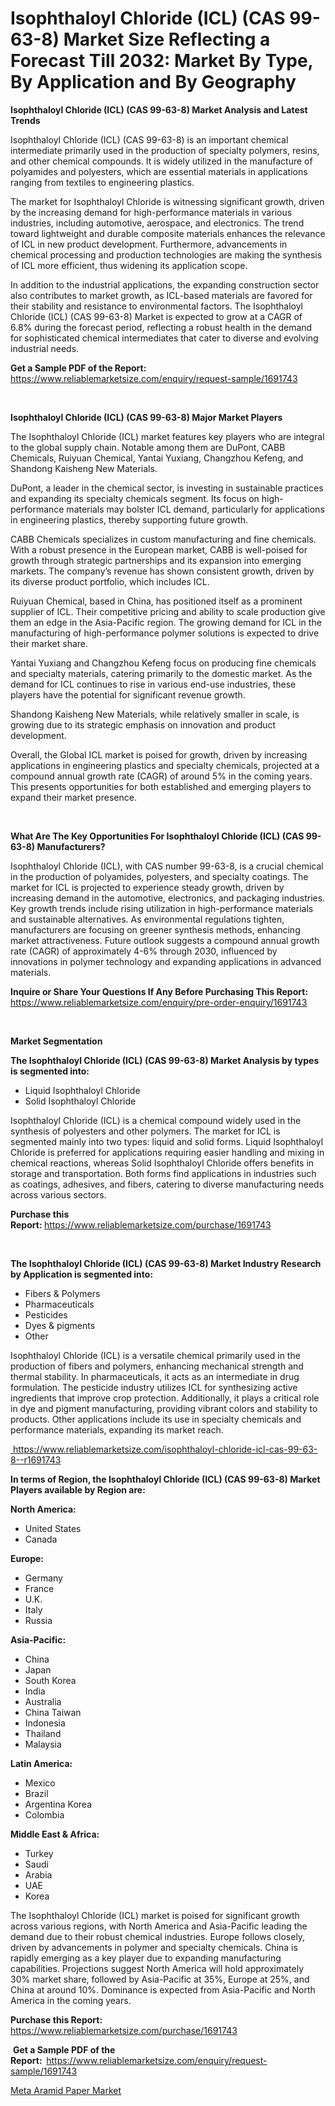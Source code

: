 <p><h1>Isophthaloyl Chloride (ICL) (CAS 99-63-8) Market Size Reflecting a Forecast Till 2032: Market By Type, By Application and By Geography</h1></p><p><strong>Isophthaloyl Chloride (ICL) (CAS 99-63-8) Market Analysis and Latest Trends</strong></p>
<p><p>Isophthaloyl Chloride (ICL) (CAS 99-63-8) is an important chemical intermediate primarily used in the production of specialty polymers, resins, and other chemical compounds. It is widely utilized in the manufacture of polyamides and polyesters, which are essential materials in applications ranging from textiles to engineering plastics.</p><p>The market for Isophthaloyl Chloride is witnessing significant growth, driven by the increasing demand for high-performance materials in various industries, including automotive, aerospace, and electronics. The trend toward lightweight and durable composite materials enhances the relevance of ICL in new product development. Furthermore, advancements in chemical processing and production technologies are making the synthesis of ICL more efficient, thus widening its application scope.</p><p>In addition to the industrial applications, the expanding construction sector also contributes to market growth, as ICL-based materials are favored for their stability and resistance to environmental factors. The Isophthaloyl Chloride (ICL) (CAS 99-63-8) Market is expected to grow at a CAGR of 6.8% during the forecast period, reflecting a robust health in the demand for sophisticated chemical intermediates that cater to diverse and evolving industrial needs.</p></p>
<p><strong>Get a Sample PDF of the Report:&nbsp;</strong> <a href="https://www.reliablemarketsize.com/enquiry/request-sample/1691743?utm_campaign=1167&utm_medium=2&utm_source=Github&utm_content=ia&utm_term=07012025&utm_id=isophthaloyl-chloride-icl-cas-99-63-8">https://www.reliablemarketsize.com/enquiry/request-sample/1691743</a></p>
<p>&nbsp;</p>
<p><strong>Isophthaloyl Chloride (ICL) (CAS 99-63-8) Major Market Players</strong></p>
<p><p>The Isophthaloyl Chloride (ICL) market features key players who are integral to the global supply chain. Notable among them are DuPont, CABB Chemicals, Ruiyuan Chemical, Yantai Yuxiang, Changzhou Kefeng, and Shandong Kaisheng New Materials. </p><p>DuPont, a leader in the chemical sector, is investing in sustainable practices and expanding its specialty chemicals segment. Its focus on high-performance materials may bolster ICL demand, particularly for applications in engineering plastics, thereby supporting future growth.</p><p>CABB Chemicals specializes in custom manufacturing and fine chemicals. With a robust presence in the European market, CABB is well-poised for growth through strategic partnerships and its expansion into emerging markets. The company’s revenue has shown consistent growth, driven by its diverse product portfolio, which includes ICL.</p><p>Ruiyuan Chemical, based in China, has positioned itself as a prominent supplier of ICL. Their competitive pricing and ability to scale production give them an edge in the Asia-Pacific region. The growing demand for ICL in the manufacturing of high-performance polymer solutions is expected to drive their market share.</p><p>Yantai Yuxiang and Changzhou Kefeng focus on producing fine chemicals and specialty materials, catering primarily to the domestic market. As the demand for ICL continues to rise in various end-use industries, these players have the potential for significant revenue growth.</p><p>Shandong Kaisheng New Materials, while relatively smaller in scale, is growing due to its strategic emphasis on innovation and product development. </p><p>Overall, the Global ICL market is poised for growth, driven by increasing applications in engineering plastics and specialty chemicals, projected at a compound annual growth rate (CAGR) of around 5% in the coming years. This presents opportunities for both established and emerging players to expand their market presence.</p></p>
<p>&nbsp;</p>
<p><strong>What Are The Key Opportunities For Isophthaloyl Chloride (ICL) (CAS 99-63-8) Manufacturers?</strong></p>
<p><p>Isophthaloyl Chloride (ICL), with CAS number 99-63-8, is a crucial chemical in the production of polyamides, polyesters, and specialty coatings. The market for ICL is projected to experience steady growth, driven by increasing demand in the automotive, electronics, and packaging industries. Key growth trends include rising utilization in high-performance materials and sustainable alternatives. As environmental regulations tighten, manufacturers are focusing on greener synthesis methods, enhancing market attractiveness. Future outlook suggests a compound annual growth rate (CAGR) of approximately 4-6% through 2030, influenced by innovations in polymer technology and expanding applications in advanced materials.</p></p>
<p><strong>Inquire or Share Your Questions If Any Before Purchasing This Report:</strong> <a href="https://www.reliablemarketsize.com/enquiry/pre-order-enquiry/1691743?utm_campaign=1167&utm_medium=2&utm_source=Github&utm_content=ia&utm_term=07012025&utm_id=isophthaloyl-chloride-icl-cas-99-63-8">https://www.reliablemarketsize.com/enquiry/pre-order-enquiry/1691743</a></p>
<p>&nbsp;</p>
<p><strong>Market Segmentation</strong></p>
<p><strong>The Isophthaloyl Chloride (ICL) (CAS 99-63-8) Market Analysis by types is segmented into:</strong></p>
<p><ul><li>Liquid Isophthaloyl Chloride</li><li>Solid Isophthaloyl Chloride</li></ul></p>
<p><p>Isophthaloyl Chloride (ICL) is a chemical compound widely used in the synthesis of polyesters and other polymers. The market for ICL is segmented mainly into two types: liquid and solid forms. Liquid Isophthaloyl Chloride is preferred for applications requiring easier handling and mixing in chemical reactions, whereas Solid Isophthaloyl Chloride offers benefits in storage and transportation. Both forms find applications in industries such as coatings, adhesives, and fibers, catering to diverse manufacturing needs across various sectors.</p></p>
<p><strong>Purchase this Report:&nbsp;</strong><a href="https://www.reliablemarketsize.com/purchase/1691743?utm_campaign=1167&utm_medium=2&utm_source=Github&utm_content=ia&utm_term=07012025&utm_id=isophthaloyl-chloride-icl-cas-99-63-8">https://www.reliablemarketsize.com/purchase/1691743</a></p>
<p>&nbsp;</p>
<p><strong>The Isophthaloyl Chloride (ICL) (CAS 99-63-8) Market Industry Research by Application is segmented into:</strong></p>
<p><ul><li>Fibers & Polymers</li><li>Pharmaceuticals</li><li>Pesticides</li><li>Dyes & pigments</li><li>Other</li></ul></p>
<p><p>Isophthaloyl Chloride (ICL) is a versatile chemical primarily used in the production of fibers and polymers, enhancing mechanical strength and thermal stability. In pharmaceuticals, it acts as an intermediate in drug formulation. The pesticide industry utilizes ICL for synthesizing active ingredients that improve crop protection. Additionally, it plays a critical role in dye and pigment manufacturing, providing vibrant colors and stability to products. Other applications include its use in specialty chemicals and performance materials, expanding its market reach.</p></p>
<p><a href="https://www.reliablemarketsize.com/isophthaloyl-chloride-icl-cas-99-63-8--r1691743?utm_campaign=1167&utm_medium=2&utm_source=Github&utm_content=ia&utm_term=07012025&utm_id=isophthaloyl-chloride-icl-cas-99-63-8">&nbsp;https://www.reliablemarketsize.com/isophthaloyl-chloride-icl-cas-99-63-8--r1691743</a></p>
<p><strong>In terms of Region, the Isophthaloyl Chloride (ICL) (CAS 99-63-8) Market Players available by Region are:</strong></p>
<p>
    <p> <strong> North America: </strong>
        <ul>
            <li>United States</li>
            <li>Canada</li>
        </ul>
        </p> 
    <p> <strong> Europe: </strong>
        <ul>
            <li>Germany</li>
            <li>France</li>
            <li>U.K.</li>
            <li>Italy</li>
            <li>Russia</li>
        </ul>
        </p> 
    <p> <strong> Asia-Pacific: </strong>
        <ul>
            <li>China</li>
            <li>Japan</li>
            <li>South Korea</li>
            <li>India</li>
            <li>Australia</li>
            <li>China Taiwan</li>
            <li>Indonesia</li>
            <li>Thailand</li>
            <li>Malaysia</li>
        </ul>
        </p> 
    <p> <strong> Latin America: </strong>
        <ul>
            <li>Mexico</li>
            <li>Brazil</li>
            <li>Argentina Korea</li>
            <li>Colombia</li>
        </ul>
        </p> 
    <p> <strong> Middle East & Africa: </strong>
        <ul>
            <li>Turkey</li>
            <li>Saudi</li>
            <li>Arabia</li>
            <li>UAE</li>
            <li>Korea</li>
        </ul>
    </p>
    </p>
<p><p>The Isophthaloyl Chloride (ICL) market is poised for significant growth across various regions, with North America and Asia-Pacific leading the demand due to their robust chemical industries. Europe follows closely, driven by advancements in polymer and specialty chemicals. China is rapidly emerging as a key player due to expanding manufacturing capabilities. Projections suggest North America will hold approximately 30% market share, followed by Asia-Pacific at 35%, Europe at 25%, and China at around 10%. Dominance is expected from Asia-Pacific and North America in the coming years.</p></p>
<p><strong>Purchase this Report: </strong><a href="https://www.reliablemarketsize.com/purchase/1691743?utm_campaign=1167&utm_medium=2&utm_source=Github&utm_content=ia&utm_term=07012025&utm_id=isophthaloyl-chloride-icl-cas-99-63-8">https://www.reliablemarketsize.com/purchase/1691743</a></p>
<p>&nbsp;<strong>Get a Sample PDF of the Report:&nbsp;&nbsp;</strong><a href="https://www.reliablemarketsize.com/enquiry/request-sample/1691743?utm_campaign=1167&utm_medium=2&utm_source=Github&utm_content=ia&utm_term=07012025&utm_id=isophthaloyl-chloride-icl-cas-99-63-8">https://www.reliablemarketsize.com/enquiry/request-sample/1691743</a></p>
<p><strong></strong></p>
<p><p><a href="https://github.com/mabutironaldo/Market-Research-Report-List-6/blob/main/meta-aramid-paper-market.md?utm_campaign=1167&utm_medium=2&utm_source=Github&utm_content=ia&utm_term=07012025&utm_id=isophthaloyl-chloride-icl-cas-99-63-8">Meta Aramid Paper Market</a></p></p>